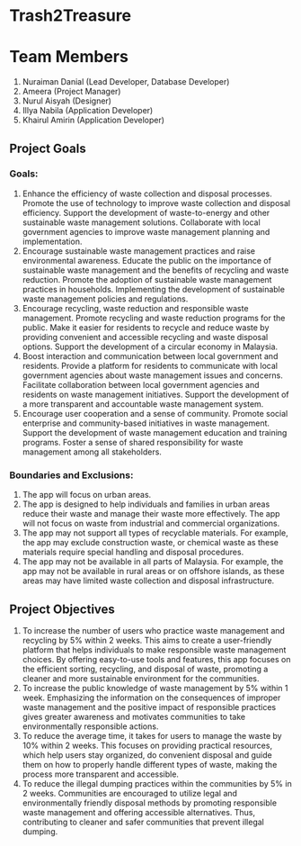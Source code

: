 # Trash2Treasure

# Team Members
1. Nuraiman Danial (Lead Developer, Database Developer)
2. Ameera (Project Manager)
3. Nurul Aisyah (Designer)
4. Illya Nabila (Application Developer)
5. Khairul Amirin (Application Developer)

## Project Goals

### Goals:
1. Enhance the efficiency of waste collection and disposal processes. Promote the use of technology to improve waste collection and disposal efficiency. Support the development of waste-to-energy and other sustainable waste management solutions. Collaborate with local government agencies to improve waste 
management planning and implementation.
2. Encourage sustainable waste management practices and raise environmental awareness. Educate the public on the importance of sustainable waste management and the benefits of recycling and waste reduction. Promote the adoption of sustainable waste management practices in households. Implementing the development of sustainable waste management policies and regulations.
3. Encourage recycling, waste reduction and responsible waste management. Promote recycling and waste reduction programs for the public. Make it easier for residents to recycle and reduce waste by providing convenient and accessible recycling and waste disposal options. Support the development of a circular economy in Malaysia.
4. Boost interaction and communication between local government and residents. Provide a platform for residents to communicate with local government agencies about waste management issues and concerns. Facilitate collaboration between local government agencies and residents on waste management initiatives. Support the development of a more transparent and accountable waste management system.
5. Encourage user cooperation and a sense of community. Promote social enterprise and community-based initiatives in waste management. Support the development of waste management education and training programs. Foster a sense of shared responsibility for waste management among all stakeholders.

### Boundaries and Exclusions:
1. The app will focus on urban areas.
2. The app is designed to help individuals and families in urban areas reduce their waste and manage their waste more effectively. The app will not focus on waste from industrial and commercial organizations.
3. The app may not support all types of recyclable materials. For example, the app may exclude construction waste, or chemical waste as these materials require special handling and disposal procedures.
4. The app may not be available in all parts of Malaysia. For example, the app may not be available in rural areas or on offshore islands, as these areas may have limited waste collection and disposal infrastructure.

## Project Objectives

1. To increase the number of users who practice waste management and recycling by 5% within 2 weeks. This aims to create a user-friendly platform that helps individuals to make responsible waste management choices. By offering easy-to-use tools and features, this app focuses on the efficient sorting, recycling, and disposal of waste, promoting a cleaner and more sustainable environment for the communities.
2. To increase the public knowledge of waste management by 5% within 1 week. Emphasizing the information on the consequences of improper waste management and the positive impact of responsible practices gives greater awareness and motivates communities to take environmentally responsible actions.
3. To reduce the average time, it takes for users to manage the waste by 10% within 2 weeks. This focuses on providing practical resources, which help users stay organized, do convenient disposal and guide them on how to properly handle different types of waste, making the process more transparent and accessible.
4. To reduce the illegal dumping practices within the communities by 5% in 2 weeks. Communities are encouraged to utilize legal and environmentally friendly disposal methods by promoting responsible waste management and offering accessible alternatives. Thus, contributing to cleaner and safer communities that prevent illegal dumping.
